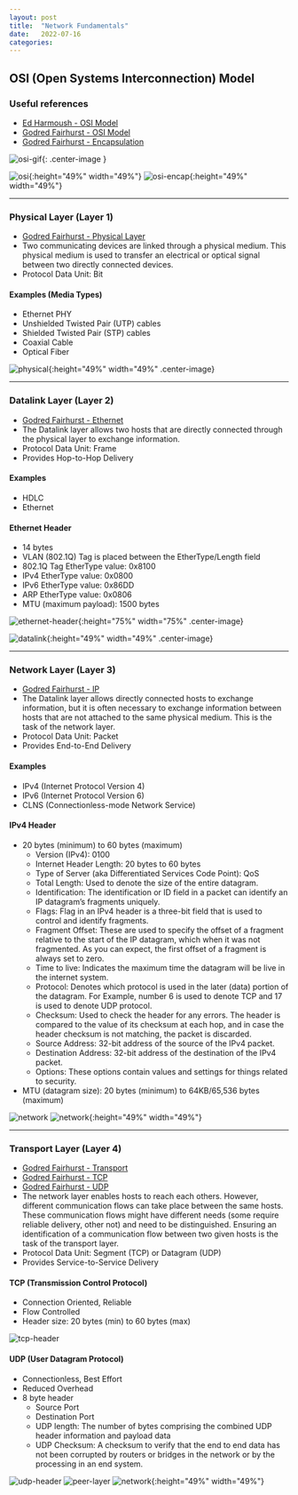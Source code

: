 ```yaml
---
layout: post
title:  "Network Fundamentals"
date:   2022-07-16
categories:
---
```


## **OSI (Open Systems Interconnection) Model**

### Useful references
* [Ed Harmoush - OSI Model](https://www.practicalnetworking.net/series/packet-traveling/osi-model/)<!---https://web.archive.org/web/20220715143928/https://www.practicalnetworking.net/series/packet-traveling/osi-model/-->
* [Godred Fairhurst - OSI Model](https://erg.abdn.ac.uk/users/gorry/course/intro-pages/osi.html)<!---https://web.archive.org/web/20210507061431/https://erg.abdn.ac.uk/users/gorry/course/intro-pages/osi.html-->
* [Godred Fairhurst - Encapsulation](https://erg.abdn.ac.uk/users/gorry/course/intro-pages/encapsulation.html)<!---https://web.archive.org/web/20220716030758/https://erg.abdn.ac.uk/users/gorry/course/intro-pages/encapsulation.html-->

![osi-gif](/assets/img/osi-model/packtrav-encap-decap.gif){: .center-image }

![osi](/assets/img/osi-model/osi.gif){:height="49%" width="49%"}
![osi-encap](/assets/img/osi-model/osi-encapsulation.gif){:height="49%" width="49%"}

--------------------------------------------------------------------------------------------------------------

### **Physical Layer (Layer 1)**
* [Godred Fairhurst - Physical Layer](https://erg.abdn.ac.uk/users/gorry/course/phy-pages/phy.html)<!---https://web.archive.org/web/20210428021349/https://erg.abdn.ac.uk/users/gorry/course/phy-pages/phy.html-->
* Two communicating devices are linked through a physical medium. This physical medium is used to transfer an electrical or optical signal between two directly connected devices.
* Protocol Data Unit: Bit

#### Examples (Media Types)
* Ethernet PHY
* Unshielded Twisted Pair (UTP) cables
* Shielded Twisted Pair (STP) cables
* Coaxial Cable
* Optical Fiber

![physical](/assets/img/osi-model/physical-layer.jpg){:height="49%" width="49%" .center-image}

--------------------------------------------------------------------------------------------------------------

### **Datalink Layer (Layer 2)**
* [Godred Fairhurst - Ethernet](https://erg.abdn.ac.uk/users/gorry/course/lan-pages/enet.html)
* The Datalink layer allows two hosts that are directly connected through the physical layer to exchange information.
* Protocol Data Unit: Frame
* Provides Hop-to-Hop Delivery

#### Examples
* HDLC
* Ethernet

#### Ethernet Header
* 14 bytes
* VLAN (802.1Q) Tag is placed between the EtherType/Length field
* 802.1Q Tag EtherType value: 0x8100
* IPv4 EtherType value: 0x0800
* IPv6 EtherType value: 0x86DD
* ARP EtherType value: 0x0806
* MTU (maximum payload): 1500 bytes

![ethernet-header](/assets/img/osi-model/ethernet-header.jpg){:height="75%" width="75%" .center-image}

![datalink](/assets/img/osi-model/datalink-layer.jpg){:height="49%" width="49%" .center-image}

--------------------------------------------------------------------------------------------------------------

### **Network Layer (Layer 3)**
* [Godred Fairhurst - IP](https://erg.abdn.ac.uk/users/gorry/course/inet-pages/ip.html)
* The Datalink layer allows directly connected hosts to exchange information, but it is often necessary to exchange information between hosts that are not attached to the same physical medium. This is the task of the network layer.
* Protocol Data Unit: Packet
* Provides End-to-End Delivery

#### Examples
* IPv4 (Internet Protocol Version 4)
* IPv6 (Internet Protocol Version 6)
* CLNS (Connectionless-mode Network Service)

#### IPv4 Header
* 20 bytes (minimum) to 60 bytes (maximum)
    * Version (IPv4): 0100
    * Internet Header Length: 20 bytes to 60 bytes
    * Type of Server (aka Differentiated Services Code Point): QoS
    * Total Length: Used to denote the size of the entire datagram.
    * Identification: The identification or ID field in a packet can identify an IP datagram’s fragments uniquely.
    * Flags: Flag in an IPv4 header is a three-bit field that is used to control and identify fragments.
    * Fragment Offset: These are used to specify the offset of a fragment relative to the start of the IP datagram, which when it was not fragmented. As you can expect, the first offset of a fragment is always set to zero.
    * Time to live: Indicates the maximum time the datagram will be live in the internet system.
    * Protocol: Denotes which protocol is used in the later (data) portion of the datagram. For Example, number 6 is used to denote TCP and 17 is used to denote UDP protocol.
    * Checksum: Used to check the header for any errors. The header is compared to the value of its checksum at each hop, and in case the header checksum is not matching, the packet is discarded.
    * Source Address: 32-bit address of the source of the IPv4 packet.
    * Destination Address: 32-bit address of the destination of the IPv4 packet.
    * Options: These options contain values and settings for things related to security.
* MTU (datagram size): 20 bytes (minimum) to 64KB/65,536 bytes (maximum)

![network](/assets/img/osi-model/ipv4-header.png)
![network](/assets/img/osi-model/network-layer.jpg){:height="49%" width="49%"}

--------------------------------------------------------------------------------------------------------------

### **Transport Layer (Layer 4)**
* [Godred Fairhurst - Transport](https://erg.abdn.ac.uk/users/gorry/course/inet-pages/transport.html)
* [Godred Fairhurst - TCP](https://erg.abdn.ac.uk/users/gorry/course/inet-pages/tcp.html)
* [Godred Fairhurst - UDP](https://erg.abdn.ac.uk/users/gorry/course/inet-pages/udp.html)
* The network layer enables hosts to reach each others. However, different communication flows can take place between the same hosts. These communication flows might have different needs (some require reliable delivery, other not) and need to be distinguished. Ensuring an identification of a communication flow between two given hosts is the task of the transport layer.
* Protocol Data Unit: Segment (TCP) or Datagram (UDP)
* Provides Service-to-Service Delivery

#### TCP (Transmission Control Protocol)
* Connection Oriented, Reliable
* Flow Controlled
* Header size: 20 bytes (min) to 60 bytes (max)

![tcp-header](/assets/img/osi-model/tcpheader.jpg)

#### UDP (User Datagram Protocol)
* Connectionless, Best Effort
* Reduced Overhead
* 8 byte header
    * Source Port
    * Destination Port
    * UDP length: The number of bytes comprising the combined UDP header information and payload data
    * UDP Checksum: A checksum to verify that the end to end data has not been corrupted by routers or bridges in the network or by the processing in an end system.

![udp-header](/assets/img/osi-model/udp-header.gif)
![peer-layer](/assets/img/osi-model/peer-layer.gif)
![network](/assets/img/osi-model/transport-layer.jpg){:height="49%" width="49%"}
